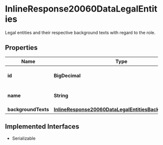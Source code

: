 

# InlineResponse20060DataLegalEntities

Legal entities and their respective background texts with regard to the role.

## Properties

Name | Type | Description | Notes
------------ | ------------- | ------------- | -------------
**id** | **BigDecimal** | Identifier of a legal entity. |  [optional]
**name** | **String** | Name of the legal entity. |  [optional]
**backgroundTexts** | [**InlineResponse20060DataLegalEntitiesBackgroundTexts**](InlineResponse20060DataLegalEntitiesBackgroundTexts.md) |  |  [optional]


## Implemented Interfaces

* Serializable


